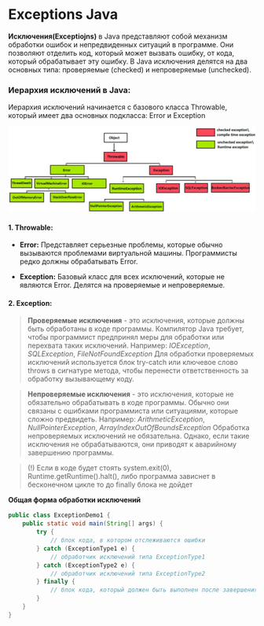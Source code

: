 # Exceptions Java


**Исключения(Exceptiojns)** в Java представляют собой механизм обработки ошибок и непредвиденных ситуаций в программе. 
Они позволяют отделить код, который может вызвать ошибку, от кода, который обрабатывает эту ошибку. 
В Java исключения делятся на два основных типа: проверяемые (checked) и непроверяемые (unchecked).

### Иерархия исключений в Java:

Иерархия исключений начинается с базового класса Throwable, который имеет два основных подкласса: Error и Exception

![exception-hierarchy](../images/exception-hierarchy.png)

#### 1. **Throwable:**

* **Error:** Представляет серьезные проблемы, которые обычно вызываются проблемами виртуальной машины. Программисты редко должны обрабатывать Error.

* **Exception:** Базовый класс для всех исключений, которые не являются Error. Делятся на проверяемые и непроверяемые.

#### 2. **Exception:**

>**Проверяемые исключения** - это исключения, которые должны быть обработаны в коде программы. 
Компилятор Java требует, чтобы программист предпринял меры для обработки или перехвата таких исключений.
Например: _IOException_, _SQLException_, _FileNotFoundException_
> Для обработки проверяемых исключений используется блок try-catch или ключевое слово throws в сигнатуре метода, чтобы перенести ответственность за обработку вызывающему коду.
 
> **Непроверяемые исключения** - это исключения, которые не обязательно обрабатывать в коде программы. 
Обычно они связаны с ошибками программиста или ситуациями, которые сложно предвидеть.
Например: _ArithmeticException_, _NullPointerException_, _ArrayIndexOutOfBoundsException_
> Обработка непроверяемых исключений не обязательна. Однако, если такие исключения не обрабатываются, они приводят к аварийному завершению программы.

> (!) Если в коде будет стоять system.exit(0), Runtime.getRuntime().halt(), либо программа зависнет в бесконечном цикле то до finally блока не дойдет

**Общая форма обработки исключений**

```java
public class ExceptionDemo1 {
    public static void main(String[] args) {
        try {
            // блок кода, в котором отслеживаются ошибки
        } catch (ExceptionType1 e) {
            // обработчик исключений типа ExceptionType1
        } catch (ExceptionType2 e) {
            // обработчик исключений типа ExceptionType2
        } finally {
            // блок кода, который должен быть выполнен после завершения блока try
        }
    }
}
```